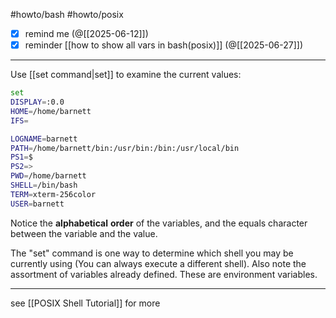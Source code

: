 #howto/bash #howto/posix

- [x] remind me (@[[2025-06-12]])
- [x] reminder [[how to show all vars in bash(posix)]] (@[[2025-06-27]])
___

Use [[set command|set]] to examine the current values:

```sh
set
DISPLAY=:0.0
HOME=/home/barnett
IFS=

LOGNAME=barnett
PATH=/home/barnett/bin:/usr/bin:/bin:/usr/local/bin
PS1=$
PS2=>
PWD=/home/barnett
SHELL=/bin/bash
TERM=xterm-256color
USER=barnett
```

Notice the **alphabetical** **order** of the variables, and the equals character between the variable and the value. 

The "set" command is one way to determine which shell you may be currently using (You can always execute a different shell). Also note the assortment of variables already defined. These are environment variables.

___
see [[POSIX Shell Tutorial]] for more